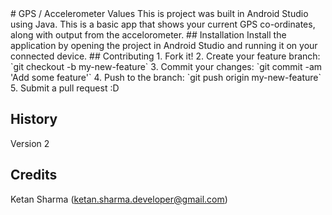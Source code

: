 <snippet>
  <content>
# GPS / Accelerometer Values
This is project was built in Android Studio using Java.  This is a basic app that shows your current GPS co-ordinates, along with output from the accelorometer.
## Installation
Install the application by opening the project in Android Studio and running it on your connected device.
## Contributing
1. Fork it!
2. Create your feature branch: `git checkout -b my-new-feature`
3. Commit your changes: `git commit -am 'Add some feature'`
4. Push to the branch: `git push origin my-new-feature`
5. Submit a pull request :D


## History
Version 2

## Credits
Ketan Sharma (ketan.sharma.developer@gmail.com)
</content>
</snippet>
